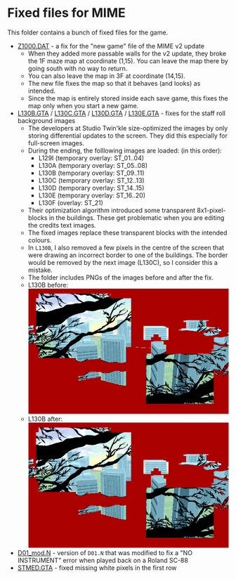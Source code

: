 # Fixed files for MIME

This folder contains a bunch of fixed files for the game.

- [Z1000.DAT](Z1000.DAT) - a fix for the "new game" file of the MIME v2 update
  - When they added more passable walls for the v2 update, they broke the 1F maze map at coordinate (1,15). You can leave the map there by going south with no way to return.
  - You can also leave the map in 3F at coordinate (14,15).
  - The new file fixes the map so that it behaves (and looks) as intended.
  - Since the map is entirely stored inside each save game, this fixes the map only when you start a new game.
- [L130B.GTA](L130B.GTA) / [L130C.GTA](L130C.GTA) / [L130D.GTA](L130D.GTA) / [L130E.GTA](L130E.GTA) - fixes for the staff roll background images
  - The developers at Studio Twin'kle size-optimized the images by only storing differential updates to the screen. They did this especially for full-screen images.
  - During the ending, the folllowing images are loaded: (in this order):
    - L129I (temporary overlay: ST\_01..04)
    - L130A (temporary overlay: ST\_05..08)
    - L130B (temporary overlay: ST\_09..11)
    - L130C (temporary overlay: ST\_12..13)
    - L130D (temporary overlay: ST\_14..15)
    - L130E (temporary overlay: ST\_16..20)
    - L130F (overlay: ST\_21)
  - Their optimization algorithm introduced some transparent 8x1-pixel-blocks in the buildings. These get problematic when you are editing the credits text images.
  - The fixed images replace these transparent blocks with the intended colours.
  - In `L130B`, I also removed a few pixels in the centre of the screen that were drawing an incorrect border to one of the buildings. The border would be removed by the next image (L130C), so I consider this a mistake.
  - The folder includes PNGs of the images before and after the fix.
  - L130B before:  
    ![L130B original](L130B-org.png)
  - L130B after:  
    ![L130B fixed](L130B.png)
- [D01_mod.N](D01_mod.N) - version of `D01.N` that was modified to fix a "NO INSTRUMENT" error when played back on a Roland SC-88
- [STMED.GTA](STMED.GTA) - fixed missing white pixels in the first row

